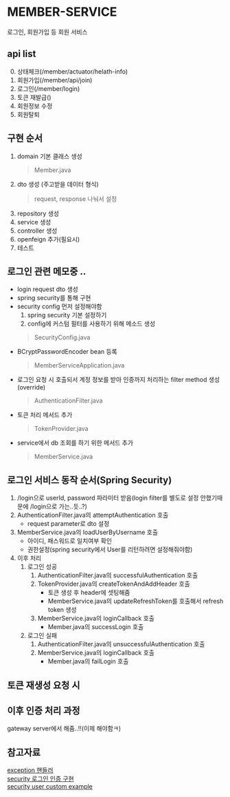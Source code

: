 # MEMBER-SERVICE
로그인, 회원가입 등 회원 서비스

## api list
0. 상태체크(/member/actuator/helath-info)
1. 회원가입(/member/api/join)
2. 로그인(/member/login)
3. 토큰 재발급()
4. 회원정보 수정
5. 회원탈퇴

## 구현 순서
1. domain 기본 클래스 생성
    > Member.java
2. dto 생성 (주고받을 데이터 형식)
    > request, response 나눠서 설정
3. repository 생성
4. service 생성
5. controller 생성
6. openfeign 추가(필요시)
7. 테스트

## 로그인 관련 메모중 ..
- login request dto 생성
- spring security를 통해 구현
- security config 먼저 설정해야함
    1. spring security 기본 설정하기 
    2. config에 커스텀 필터를 사용하기 위해 메소드 생성
    > SecurityConfig.java
- BCryptPasswordEncoder bean 등록
    > MemberServiceApplication.java
- 로그인 요청 시 호출되서 계정 정보를 받아 인증까지 처리하는 filter method 생성(override)
    > AuthenticationFilter.java
- 토큰 처리 메서드 추가
    > TokenProvider.java
- service에서 db 조회를 하기 위한 메서드 추가
    > MemberService.java

## 로그인 서비스 동작 순서(Spring Security)
1. /login으로 userId, password 파라미터 받음(login filter를 별도로 설정 안했기때문에 /login으로 가는..듯..?)
2. AuthenticationFilter.java의 attemptAuthentication 호출
    - request parameter로 dto 설정
3. MemberService.java의 loadUserByUsername 호출
    - 아이디, 패스워드로 일치여부 확인
    - 권한설정(spring security에서 User를 리턴하려면 설정해줘야함)
4. 이후 처리
    1. 로그인 성공
        1. AuthenticationFilter.java의 successfulAuthentication 호출
        2. TokenProvider.java의 createTokenAndAddHeader 호출
            - 토큰 생성 후 header에 셋팅해줌
            - MemberService.java의 updateRefreshToken를 호출해서 refresh token 생성
        3. MemberService.java의 loginCallback 호출
            - Member.java의 successLogin 호출
    2. 로그인 실패
        1. AuthenticationFilter.java의 unsuccessfulAuthentication 호출
        2. MemberService.java의 loginCallback 호출
            - Member.java의 failLogin 호출

## 토큰 재생성 요청 시

## 이후 인증 처리 과정
gateway server에서 해줌..!!(이제 해야함ㅋ)

## 참고자료
[exception 핸들러](https://jyami.tistory.com/55)<br/>
[security 로그인 인증 구현](https://velog.io/@bum12ark/MSA-JWT-%EC%9D%B8%EC%A6%9D-%EC%84%9C%EB%B2%84-%EA%B5%AC%EC%B6%95%ED%95%98%EA%B8%B0-1.-%EB%A1%9C%EA%B7%B8%EC%9D%B8)<br/>
[security user custom example](https://derekpark.tistory.com/42)
